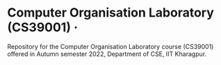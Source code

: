 # Computer Organisation Laboratory (CS39001) &middot;

>

Repository for the Computer Organisation Laboratory course (CS39001) offered in Autumn semester 2022, Department of CSE, IIT Kharagpur.
